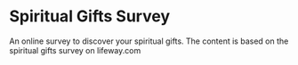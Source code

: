 # Spiritual Gifts Survey
An online survey to discover your spiritual gifts.
The content is based on the spiritual gifts survey on lifeway.com
